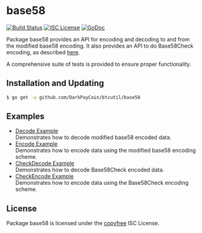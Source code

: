 base58
==========

[![Build Status](http://img.shields.io/travis/btcsuite/btcutil.svg)](https://travis-ci.org/btcsuite/btcutil)
[![ISC License](http://img.shields.io/badge/license-ISC-blue.svg)](http://copyfree.org)
[![GoDoc](https://img.shields.io/badge/godoc-reference-blue.svg)](http://godoc.org/github.com/DarkPayCoin/btcutil/base58)

Package base58 provides an API for encoding and decoding to and from the
modified base58 encoding.  It also provides an API to do Base58Check encoding,
as described [here](https://en.bitcoin.it/wiki/Base58Check_encoding).

A comprehensive suite of tests is provided to ensure proper functionality.

## Installation and Updating

```bash
$ go get -u github.com/DarkPayCoin/btcutil/base58
```

## Examples

* [Decode Example](http://godoc.org/github.com/DarkPayCoin/btcutil/base58#example-Decode)  
  Demonstrates how to decode modified base58 encoded data.
* [Encode Example](http://godoc.org/github.com/DarkPayCoin/btcutil/base58#example-Encode)  
  Demonstrates how to encode data using the modified base58 encoding scheme.
* [CheckDecode Example](http://godoc.org/github.com/DarkPayCoin/btcutil/base58#example-CheckDecode)  
  Demonstrates how to decode Base58Check encoded data.
* [CheckEncode Example](http://godoc.org/github.com/DarkPayCoin/btcutil/base58#example-CheckEncode)  
  Demonstrates how to encode data using the Base58Check encoding scheme.

## License

Package base58 is licensed under the [copyfree](http://copyfree.org) ISC
License.
